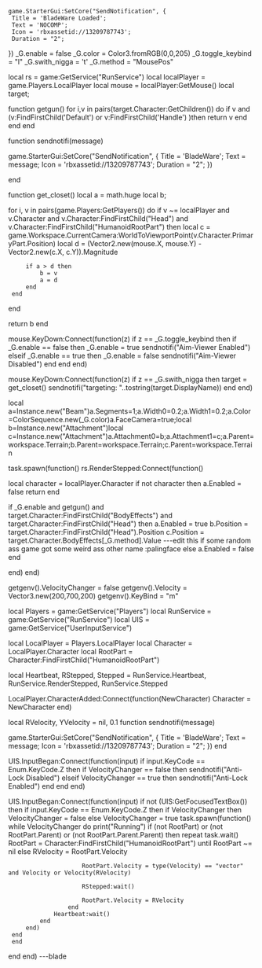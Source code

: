     game.StarterGui:SetCore("SendNotification", {
     Title = 'BladeWare Loaded';
     Text = 'NOCOMP';
     Icon = 'rbxassetid://13209787743';
     Duration = "2";
 })
_G.enable = false
_G.color = Color3.fromRGB(0,0,205)
_G.toggle_keybind = "l"
_G.swith_nigga = 't' 
_G.method = "MousePos"





local rs = game:GetService("RunService")
local localPlayer = game.Players.LocalPlayer
local mouse = localPlayer:GetMouse()
local target;



function getgun()
 for i,v in pairs(target.Character:GetChildren()) do
     if v and (v:FindFirstChild('Default') or v:FindFirstChild('Handle') )then
         return v
     end
 end
end

function sendnotifi(message)


 game.StarterGui:SetCore("SendNotification", {
     Title =  'BladeWare';
     Text = message;
     Icon = 'rbxassetid://13209787743';
     Duration = "2";
 })

 end


function get_closet()
 local a = math.huge
 local b;



 for i, v in pairs(game.Players:GetPlayers()) do
     if v ~= localPlayer and v.Character and v.Character:FindFirstChild("Head") and  v.Character:FindFirstChild("HumanoidRootPart")  then
         local c = game.Workspace.CurrentCamera:WorldToViewportPoint(v.Character.PrimaryPart.Position)
         local d = (Vector2.new(mouse.X, mouse.Y) - Vector2.new(c.X, c.Y)).Magnitude

         if a > d then
             b = v
             a = d
         end
     end
 end

 return b
end


mouse.KeyDown:Connect(function(z)
 if z == _G.toggle_keybind then
     if _G.enable == false then
         _G.enable = true
         sendnotifi("Aim-Viewer Enabled")
     elseif _G.enable == true then
         _G.enable = false 
         sendnotifi("Aim-Viewer Disabled")
     end
 end
end)

mouse.KeyDown:Connect(function(z)
 if z == _G.swith_nigga then
     target = get_closet()
     sendnotifi("targeting: "..tostring(target.DisplayName))
 end
end)

local a=Instance.new("Beam")a.Segments=1;a.Width0=0.2;a.Width1=0.2;a.Color=ColorSequence.new(_G.color)a.FaceCamera=true;local b=Instance.new("Attachment")local c=Instance.new("Attachment")a.Attachment0=b;a.Attachment1=c;a.Parent=workspace.Terrain;b.Parent=workspace.Terrain;c.Parent=workspace.Terrain

task.spawn(function()
 rs.RenderStepped:Connect(function()

 local character = localPlayer.Character
     if not character then
     a.Enabled = false
     return
 end






 if _G.enable  and getgun() and target.Character:FindFirstChild("BodyEffects") and target.Character:FindFirstChild("Head")  then
     a.Enabled = true
     b.Position =  target.Character:FindFirstChild("Head").Position
     c.Position = target.Character.BodyEffects[_G.method].Value ---edit this if some random ass game got some weird ass other name :palingface
 else
     a.Enabled = false
 end

 end)
end)


getgenv().VelocityChanger = false
getgenv().Velocity = Vector3.new(200,700,200)
getgenv().KeyBind = "m"

local Players     = game:GetService("Players")
local RunService  = game:GetService("RunService")
local UIS = game:GetService("UserInputService")

local LocalPlayer = Players.LocalPlayer
local Character   = LocalPlayer.Character
local RootPart    = Character:FindFirstChild("HumanoidRootPart")


local Heartbeat, RStepped, Stepped = RunService.Heartbeat, RunService.RenderStepped, RunService.Stepped

LocalPlayer.CharacterAdded:Connect(function(NewCharacter)
 Character = NewCharacter
end)

local RVelocity, YVelocity = nil, 0.1
function sendnotifi(message)


 game.StarterGui:SetCore("SendNotification", {
     Title =  'BladeWare';
     Text = message;
     Icon = 'rbxassetid://13209787743';
     Duration = "2";
 })
 end

 UIS.InputBegan:Connect(function(input)
     if input.KeyCode == Enum.KeyCode.Z then
         if VelocityChanger == false then
             sendnotifi("Anti-Lock Disabled")
         elseif VelocityChanger == true then
             sendnotifi("Anti-Lock Enabled")
         end
     end
 end)
 


UIS.InputBegan:Connect(function(input)
if not (UIS:GetFocusedTextBox()) then
 if input.KeyCode == Enum.KeyCode.Z then
     if VelocityChanger then
         VelocityChanger = false
     else
         VelocityChanger = true
         task.spawn(function()
                 while VelocityChanger do
                     print("Running")
                     if (not RootPart) or (not RootPart.Parent) or (not RootPart.Parent.Parent) then
                         repeat task.wait() RootPart = Character:FindFirstChild("HumanoidRootPart") until RootPart ~= nil
                     else
                         RVelocity = RootPart.Velocity

                         RootPart.Velocity = type(Velocity) == "vector" and Velocity or Velocity(RVelocity)

                         RStepped:wait()

                         RootPart.Velocity = RVelocity
                     end
                 Heartbeat:wait()
             end
         end)
     end
     end
 end
end) ---blade
